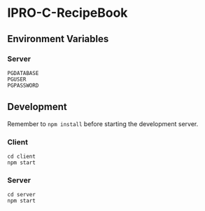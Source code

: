 # IPRO-C-RecipeBook

## Environment Variables

### Server

```
PGDATABASE
PGUSER
PGPASSWORD
```

## Development

Remember to `npm install` before starting the development server.

### Client
```
cd client
npm start
```

### Server
```
cd server
npm start
```